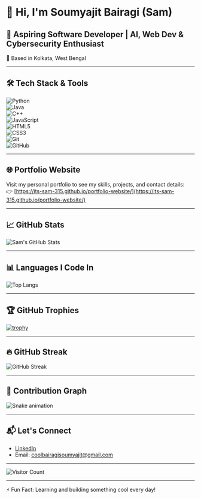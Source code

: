 # 👋 Hi, I'm Soumyajit Bairagi (Sam)

## 🚀 Aspiring Software Developer | AI, Web Dev & Cybersecurity Enthusiast

📍 Based in Kolkata, West Bengal  

---

## 🛠️ Tech Stack & Tools

![Python](https://img.shields.io/badge/-Python-3776AB?style=flat&logo=python&logoColor=white)  
![Java](https://img.shields.io/badge/-Java-007396?style=flat&logo=java&logoColor=white)  
![C++](https://img.shields.io/badge/-C++-00599C?style=flat&logo=cplusplus&logoColor=white)  
![JavaScript](https://img.shields.io/badge/-JavaScript-F7DF1E?style=flat&logo=javascript&logoColor=black)  
![HTML5](https://img.shields.io/badge/-HTML5-E34F26?style=flat&logo=html5&logoColor=white)  
![CSS3](https://img.shields.io/badge/-CSS3-1572B6?style=flat&logo=css3&logoColor=white)  
![Git](https://img.shields.io/badge/-Git-F05032?style=flat&logo=git&logoColor=white)  
![GitHub](https://img.shields.io/badge/-GitHub-181717?style=flat&logo=github&logoColor=white)

---

## 🌐 Portfolio Website

Visit my personal portfolio to see my skills, projects, and contact details:  
👉 [https://its-sam-315.github.io/portfolio-website/](https://its-sam-315.github.io/portfolio-website/)

---

## 📈 GitHub Stats

![Sam's GitHub Stats](https://github-readme-stats.vercel.app/api?username=its-sam-315&show_icons=true&hide_title=true&hide=prs&count_private=true&theme=radical)

---

## 📊 Languages I Code In

![Top Langs](https://github-readme-stats.vercel.app/api/top-langs/?username=its-sam-315&layout=compact&theme=tokyonight)

---

## 🏆 GitHub Trophies

[![trophy](https://github-profile-trophy.vercel.app/?username=its-sam-315&theme=radical&margin-w=10&row=1)](https://github.com/ryo-ma/github-profile-trophy)

---

## 🔥 GitHub Streak

![GitHub Streak](https://github-readme-streak-stats-eight.vercel.app?user=its-sam-315&theme=radical&hide_border=false)

---

## 🐍 Contribution Graph


![Snake animation](https://raw.githubusercontent.com/its-sam-315/its-sam-315/output/github-contribution-grid-snake.svg)


---

## 📬 Let's Connect

- [LinkedIn](https://www.linkedin.com/in/soumyajit-bairagi-67181329a/)  
- Email: [coolbairagisoumyajit@gmail.com](mailto:coolbairagisoumyajit@gmail.com)  

---

![Visitor Count](https://komarev.com/ghpvc/?username=its-sam-315&label=Profile%20Views&color=0e75b6&style=flat)

---

⚡ Fun Fact: Learning and building something cool every day!
